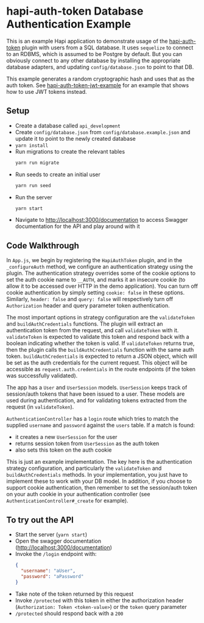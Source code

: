 # hapi-auth-token Database Authentication Example

This is an example Hapi application to demonstrate usage of the [hapi-auth-token](https://github.com/CodeMangler/hapi-auth-token) plugin with users from a SQL database.
It uses `sequelize` to connect to an RDBMS, which is assumed to be Postgre by default.
But you can obviously connect to any other database by installing the appropriate database adapters, and updating `config/database.json` to point to that DB.

This example generates a random cryptographic hash and uses that as the auth token.
See [hapi-auth-token-jwt-example](https://github.com/CodeMangler/hapi-auth-token-jwt-example) for an example that shows how to use JWT tokens instead.

## Setup
- Create a database called `api_development`
- Create `config/database.json` from `config/database.example.json` and update it to point to the newly created database
- `yarn install`
- Run migrations to create the relevant tables
  ```bash
  yarn run migrate
  ```
- Run seeds to create an initial user
  ```bash
  yarn run seed
  ```
- Run the server
  ```bash
  yarn start
  ```
- Navigate to [http://localhost:3000/documentation](http://localhost:3000/documentation) to access Swagger documentation for the API and play around with it

## Code Walkthrough
In `App.js`, we begin by registering the `HapiAuthToken` plugin, and in the `_configureAuth` method, we configure an authentication strategy using the plugin.
The authentication strategy overrides some of the cookie options to set the auth cookie name to `__AUTH`, and marks it an insecure cookie (to allow it to be accessed over HTTP in the demo application).
You can turn off cookie authentication by simply setting `cookie: false` in these options.
Similarly, `header: false` and `query: false` will respectively turn off `Authorization` header and query parameter token authentication.

The most important options in strategy configuration are the `validateToken` and `buildAuthCredentials` functions.
The plugin will extract an authentication token from the request, and call `validateToken` with it.
`validateToken` is expected to validate this token and respond back with a boolean indicating whether the token is valid.
If `validateToken` returns true, then the plugin calls the `buildAuthCredentials` function with the same auth token.
`buildAuthCredentials` is expected to return a JSON object, which will be set as the auth credentials for the current request.
This object will be accessible as `request.auth.credentials` in the route endpoints (if the token was successfully validated).

The app has a `User` and `UserSession` models. `UserSession` keeps track of session/auth tokens that have been issued to a user.
These models are used during authentication, and for validating tokens extracted from the request (in `validateToken`).

`AuthenticationController` has a `login` route which tries to match the supplied `username` and `password` against the `users` table.
If a match is found:
  - it creates a new `UserSession` for the user
  - returns session token from `UserSession` as the auth token
  - also sets this token on the auth cookie

This is just an example implementation. The key here is the authentication strategy configuration, and particularly the `validateToken` and `buildAuthCredentials` methods.
In your implementation, you just have to implement these to work with your DB model.
In addition, if you choose to support cookie authentication, then remember to set the session/auth token on your auth cookie in your authentication controller (see `AuthenticationController#_create` for example).

## To try out the API
- Start the server (`yarn start`)
- Open the swagger documentation ([http://localhost:3000/documentation](http://localhost:3000/documentation))
- Invoke the `/login` endpoint with:
  ```json
  {
    "username": "aUser",
    "password": "aPassword"
  }
  ```
- Take note of the token returned by this request
- Invoke `/protected` with this token in either the authorization header (`Authorization: Token <token-value>`) or the `token` query parameter
- `/protected` should respond back with a `200`
